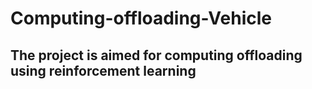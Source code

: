 # Computing-offloading-Vehicle

## The project is aimed for computing offloading using reinforcement learning
